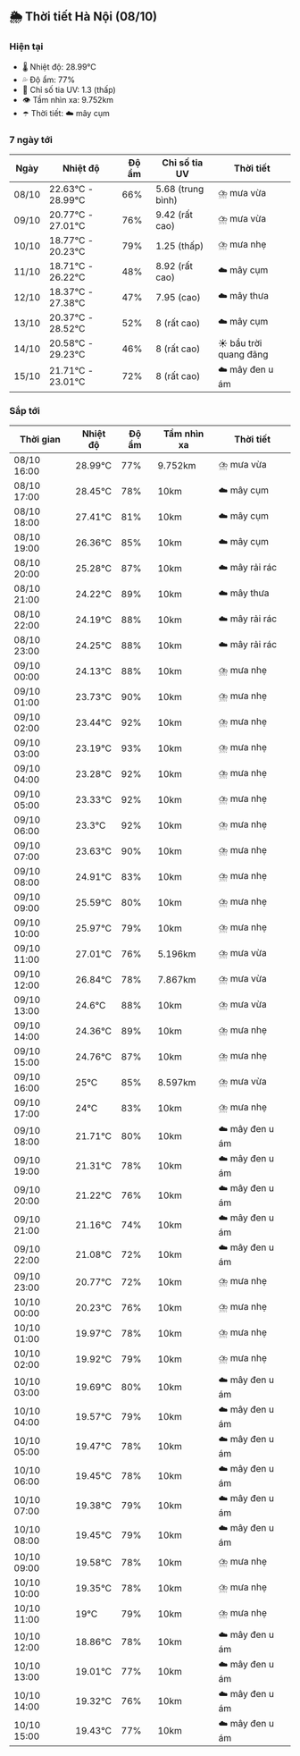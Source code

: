 ## 🌦️ Thời tiết Hà Nội (08/10)

### Hiện tại

- 🌡️ Nhiệt độ: 28.99℃
- 💦 Độ ẩm: 77%
- 🌟 Chỉ số tia UV: 1.3 (thấp)
- 👁️ Tầm nhìn xa: 9.752km
- ☂️ Thời tiết: ☁️ mây cụm

### 7 ngày tới

| Ngày | Nhiệt độ | Độ ẩm | Chỉ số tia UV | Thời tiết |
| --- | --- | --- | --- | --- |
| 08/10 | 22.63℃ - 28.99℃ | 66% | 5.68 (trung bình) | ⛈️ mưa vừa |
| 09/10 | 20.77℃ - 27.01℃ | 76% | 9.42 (rất cao) | ⛈️ mưa vừa |
| 10/10 | 18.77℃ - 20.23℃ | 79% | 1.25 (thấp) | ⛈️ mưa nhẹ |
| 11/10 | 18.71℃ - 26.22℃ | 48% | 8.92 (rất cao) | ☁️ mây cụm |
| 12/10 | 18.37℃ - 27.38℃ | 47% | 7.95 (cao) | ☁️ mây thưa |
| 13/10 | 20.37℃ - 28.52℃ | 52% | 8 (rất cao) | ☁️ mây cụm |
| 14/10 | 20.58℃ - 29.23℃ | 46% | 8 (rất cao) | ☀️ bầu trời quang đãng |
| 15/10 | 21.71℃ - 23.01℃ | 72% | 8 (rất cao) | ☁️ mây đen u ám |

### Sắp tới

| Thời gian | Nhiệt độ | Độ ẩm | Tầm nhìn xa | Thời tiết |
| --- | --- | --- | --- | --- |
| 08/10 16:00 | 28.99℃ | 77% | 9.752km | ⛈️ mưa vừa |
| 08/10 17:00 | 28.45℃ | 78% | 10km | ☁️ mây cụm |
| 08/10 18:00 | 27.41℃ | 81% | 10km | ☁️ mây cụm |
| 08/10 19:00 | 26.36℃ | 85% | 10km | ☁️ mây cụm |
| 08/10 20:00 | 25.28℃ | 87% | 10km | ☁️ mây rải rác |
| 08/10 21:00 | 24.22℃ | 89% | 10km | ☁️ mây thưa |
| 08/10 22:00 | 24.19℃ | 88% | 10km | ☁️ mây rải rác |
| 08/10 23:00 | 24.25℃ | 88% | 10km | ☁️ mây rải rác |
| 09/10 00:00 | 24.13℃ | 88% | 10km | ⛈️ mưa nhẹ |
| 09/10 01:00 | 23.73℃ | 90% | 10km | ⛈️ mưa nhẹ |
| 09/10 02:00 | 23.44℃ | 92% | 10km | ⛈️ mưa nhẹ |
| 09/10 03:00 | 23.19℃ | 93% | 10km | ⛈️ mưa nhẹ |
| 09/10 04:00 | 23.28℃ | 92% | 10km | ⛈️ mưa nhẹ |
| 09/10 05:00 | 23.33℃ | 92% | 10km | ⛈️ mưa nhẹ |
| 09/10 06:00 | 23.3℃ | 92% | 10km | ⛈️ mưa nhẹ |
| 09/10 07:00 | 23.63℃ | 90% | 10km | ⛈️ mưa nhẹ |
| 09/10 08:00 | 24.91℃ | 83% | 10km | ⛈️ mưa nhẹ |
| 09/10 09:00 | 25.59℃ | 80% | 10km | ⛈️ mưa nhẹ |
| 09/10 10:00 | 25.97℃ | 79% | 10km | ⛈️ mưa nhẹ |
| 09/10 11:00 | 27.01℃ | 76% | 5.196km | ⛈️ mưa vừa |
| 09/10 12:00 | 26.84℃ | 78% | 7.867km | ⛈️ mưa vừa |
| 09/10 13:00 | 24.6℃ | 88% | 10km | ⛈️ mưa vừa |
| 09/10 14:00 | 24.36℃ | 89% | 10km | ⛈️ mưa nhẹ |
| 09/10 15:00 | 24.76℃ | 87% | 10km | ⛈️ mưa nhẹ |
| 09/10 16:00 | 25℃ | 85% | 8.597km | ⛈️ mưa vừa |
| 09/10 17:00 | 24℃ | 83% | 10km | ⛈️ mưa nhẹ |
| 09/10 18:00 | 21.71℃ | 80% | 10km | ☁️ mây đen u ám |
| 09/10 19:00 | 21.31℃ | 78% | 10km | ☁️ mây đen u ám |
| 09/10 20:00 | 21.22℃ | 76% | 10km | ☁️ mây đen u ám |
| 09/10 21:00 | 21.16℃ | 74% | 10km | ☁️ mây đen u ám |
| 09/10 22:00 | 21.08℃ | 72% | 10km | ☁️ mây đen u ám |
| 09/10 23:00 | 20.77℃ | 72% | 10km | ⛈️ mưa nhẹ |
| 10/10 00:00 | 20.23℃ | 76% | 10km | ⛈️ mưa nhẹ |
| 10/10 01:00 | 19.97℃ | 78% | 10km | ⛈️ mưa nhẹ |
| 10/10 02:00 | 19.92℃ | 79% | 10km | ⛈️ mưa nhẹ |
| 10/10 03:00 | 19.69℃ | 80% | 10km | ☁️ mây đen u ám |
| 10/10 04:00 | 19.57℃ | 79% | 10km | ☁️ mây đen u ám |
| 10/10 05:00 | 19.47℃ | 78% | 10km | ☁️ mây đen u ám |
| 10/10 06:00 | 19.45℃ | 78% | 10km | ☁️ mây đen u ám |
| 10/10 07:00 | 19.38℃ | 79% | 10km | ☁️ mây đen u ám |
| 10/10 08:00 | 19.45℃ | 79% | 10km | ☁️ mây đen u ám |
| 10/10 09:00 | 19.58℃ | 78% | 10km | ⛈️ mưa nhẹ |
| 10/10 10:00 | 19.35℃ | 78% | 10km | ⛈️ mưa nhẹ |
| 10/10 11:00 | 19℃ | 79% | 10km | ⛈️ mưa nhẹ |
| 10/10 12:00 | 18.86℃ | 78% | 10km | ☁️ mây đen u ám |
| 10/10 13:00 | 19.01℃ | 77% | 10km | ☁️ mây đen u ám |
| 10/10 14:00 | 19.32℃ | 76% | 10km | ☁️ mây đen u ám |
| 10/10 15:00 | 19.43℃ | 77% | 10km | ☁️ mây đen u ám |

